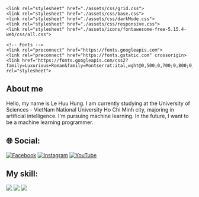 <!DOCTYPE html>
<html lang="en">
<head>
    <meta charset="UTF-8">
    <meta http-equiv="X-UA-Compatible" content="IE=edge">
    <meta name="viewport" content="width=device-width, initial-scale=1.0">
    <title>Nguyễn Trọng Thuận</title>
    <link rel="icon" href="./assets/images/icon.ico">

    <link rel="stylesheet" href="./assets/css/grid.css">
    <link rel="stylesheet" href="./assets/css/base.css">
    <link rel="stylesheet" href="./assets/css/darkMode.css">
    <link rel="stylesheet" href="./assets/css/responsive.css">
    <link rel="stylesheet" href="./assets/icons/fontawesome-free-5.15.4-web/css/all.css">

    <!-- Fonts -->
    <link rel="preconnect" href="https://fonts.googleapis.com">
    <link rel="preconnect" href="https://fonts.gstatic.com" crossorigin>
    <link href="https://fonts.googleapis.com/css2?family=Luxurious+Roman&family=Montserrat:ital,wght@0,500;0,700;0,800;0,900;1,100&family=Play:wght@700&family=Quicksand:wght@300;500;600;700&family=Roboto+Condensed:wght@300;400;700&display=swap" rel="stylesheet">


## About me
Hello, my name is Le Huu Hung. I am currently studying at the University of Sciences - VietNam National University Ho Chi Minh city, majoring in artificial intelligence. I'm pursuing machine learning. In the future, I want to be a machine learning programmer.
## 🌐 Social:
[![Facebook](https://img.shields.io/badge/Facebook-%231877F2.svg?logo=Facebook&logoColor=white)](https://facebook.com/https://www.facebook.com/hung.lehuu.18400/) 
[![Instagram](https://img.shields.io/badge/Instagram-%23E4405F.svg?logo=Instagram&logoColor=white)](https://instagram.com/https://www.instagram.com/lhh.m.i/) 
[![YouTube](https://img.shields.io/badge/YouTube-%23FF0000.svg?logo=YouTube&logoColor=white)](https://youtube.com/c/https://www.youtube.com/channel/UCh6iunKP7FhziBJcsZRrbNw) 

## My skill:
 <img src="https://img.icons8.com/color/48/undefined/c-plus-plus-logo.png"/>
 <img src="https://img.icons8.com/color/48/undefined/python--v1.png"/>
 <img src="https://img.shields.io/badge/latex-%23008080.svg?style=for-the-badge&logo=latex&logoColor=white">

